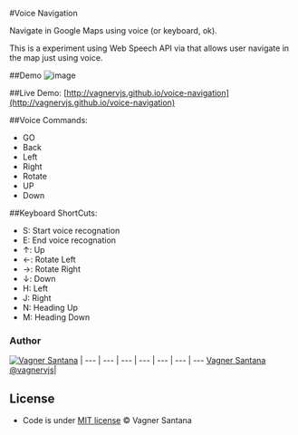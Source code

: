 #Voice Navigation

Navigate in Google Maps using voice (or keyboard, ok).

This is a experiment using Web Speech API via [<voice-elements>](https://github.com/zenorocha/voice-elements) that allows user navigate in the map just using voice.

##Demo
![image](http://f.cl.ly/items/3j070Y373B071M3K1b0J/Screen%20Shot%202014-06-06%20at%2002.04.23.png)

##Live Demo:
[http://vagnervjs.github.io/voice-navigation](http://vagnervjs.github.io/voice-navigation)

##Voice Commands:
- GO
- Back
- Left
- Right
- Rotate
- UP
- Down

##Keyboard ShortCuts:
- S: Start voice recognation
- E: End voice recognation
- ↑: Up
- ←: Rotate Left
- →: Rotate Right
- ↓: Down
- H: Left
- J: Right
- N: Heading Up
- M: Heading Down

### Author

[![Vagner Santana](http://gravatar.com/avatar/d050e3a593aa5c49738028ade14606ed?s=70)](http://vagnersantana.com) |
--- | --- | --- | --- | --- | --- | ---
[Vagner Santana](http://vagnersantana.com)<br>[@vagnervjs](http://twitter.com/vagnervjs)|

## License

- Code is under [MIT license](http://vagnersantana.mit-license.org)  © Vagner Santana
